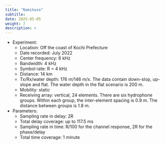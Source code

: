 ```yaml
---
title: "Namikaze"
subtitle: 
date: 2025-05-05
weight: 7
description: >
---
```


* Experiment:
  * Location: Off the coast of Kochi Prefecture
  * Date recorded: July 2022
  * Center frequency: 6 kHz
  * Bandwidth: 4 kHz
  * Symbol rate: R = 4 kHz
  * Distance: 14 km
  * Tx/Rx/water depth: 176 m/146 m/x. The data contain down-slop, up-slope and flat. The water depth in the flat scenario is 200 m.
  * Mobility: static
  * Receiving array: vertical, 24 elements. There are six hydrophone groups. Within each group, the inter-element spacing is 0.9 m. The distance between groups is 1.8 m. 
* Parameters:
  * Sampling rate in delay: 2R
  * Total delay coverage: up to 117.5 ms
  * Sampling rate in time: R/100 for the channel response, 2R for the phase/delay
  * Total time coverage: 1 minute
